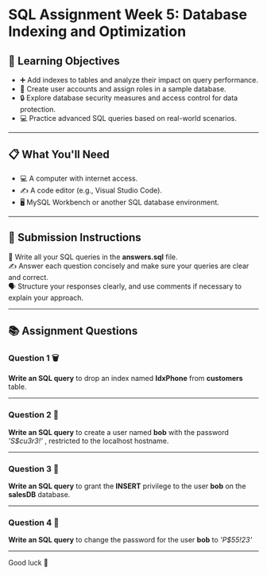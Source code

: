 # SQL Assignment Week 5: Database Indexing and Optimization

## 🎯 **Learning Objectives**
* ➕ Add indexes to tables and analyze their impact on query performance.
* 👤 Create user accounts and assign roles in a sample database.
* 🔒 Explore database security measures and access control for data protection.
* 💻 Practice advanced SQL queries based on real-world scenarios.

---

## 📋 **What You'll Need**
* 💻 A computer with internet access.
* ✍️ A code editor (e.g., Visual Studio Code).
* 🖥️ MySQL Workbench or another SQL database environment.

---

## 📝 Submission Instructions  
📂 Write all your SQL queries in the **answers.sql** file.  
✍️ Answer each question concisely and make sure your queries are clear and correct.  
🗣️ Structure your responses clearly, and use comments if necessary to explain your approach.

--- 

## 📚 Assignment Questions   
### **Question 1 🗑️** 
**Write an SQL query** to drop an index named **IdxPhone** from **customers** table.

---
### **Question 2 👤** 
 **Write an SQL query** to create a user named **bob** with the password _'S$cu3r3!'_ , restricted to the localhost hostname.

---
### **Question 3 🔑** 
 **Write an SQL query** to grant the **INSERT** privilege to the user **bob** on the **salesDB** database.

---
### **Question 4 🔐**
**Write an SQL query** to change the password for the user **bob** to _'P$55!23'_

---
Good luck 🚀
